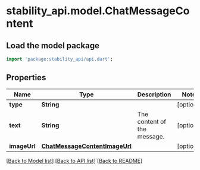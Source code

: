 # stability_api.model.ChatMessageContent

## Load the model package
```dart
import 'package:stability_api/api.dart';
```

## Properties
Name | Type | Description | Notes
------------ | ------------- | ------------- | -------------
**type** | **String** |  | [optional] 
**text** | **String** | The content of the message. | [optional] 
**imageUrl** | [**ChatMessageContentImageUrl**](ChatMessageContentImageUrl.md) |  | [optional] 

[[Back to Model list]](../README.md#documentation-for-models) [[Back to API list]](../README.md#documentation-for-api-endpoints) [[Back to README]](../README.md)


